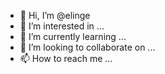 - 👋 Hi, I’m @elinge
- 👀 I’m interested in ...
- 🌱 I’m currently learning ...
- 💞️ I’m looking to collaborate on ...
- 📫 How to reach me ...

<!---
elinge/elinge is a ✨ special ✨ repository because its `README.md` (this file) appears on your GitHub profile.
You can click the Preview link to take a look at your changes.
--->

